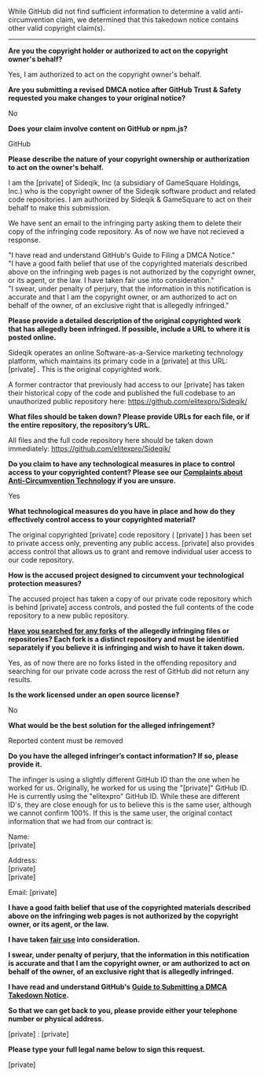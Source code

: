 While GitHub did not find sufficient information to determine a valid anti-circumvention claim, we determined that this takedown notice contains other valid copyright claim(s).

---

**Are you the copyright holder or authorized to act on the copyright owner's behalf?**

Yes, I am authorized to act on the copyright owner's behalf.

**Are you submitting a revised DMCA notice after GitHub Trust & Safety requested you make changes to your original notice?**

No

**Does your claim involve content on GitHub or npm.js?**

GitHub

**Please describe the nature of your copyright ownership or authorization to act on the owner's behalf.**

I am the [private] of Sideqik, Inc (a subsidiary of GameSquare Holdings, Inc.) who is the copyright owner of the Sideqik software product and related code repositories. I am authorized by Sideqik & GameSquare to act on their behalf to make this submission.

We have sent an email to the infringing party asking them to delete their copy of the infringing code repository. As of now we have not recieved a response.

"I have read and understand GitHub's Guide to Filing a DMCA Notice."  
"I have a good faith belief that use of the copyrighted materials described above on the infringing web pages is not authorized by the copyright owner, or its agent, or the law. I have taken fair use into consideration."  
"I swear, under penalty of perjury, that the information in this notification is accurate and that I am the copyright owner, or am authorized to act on behalf of the owner, of an exclusive right that is allegedly infringed."

**Please provide a detailed description of the original copyrighted work that has allegedly been infringed. If possible, include a URL to where it is posted online.**

Sideqik operates an online Software-as-a-Service marketing technology platform, which maintains its primary code in a [private] at this URL: [private] . This is the original copyrighted work.

A former contractor that previously had access to our [private] has taken their historical copy of the code and published the full codebase to an unauthorized public repository here: https://github.com/elitexpro/Sideqik/

**What files should be taken down? Please provide URLs for each file, or if the entire repository, the repository’s URL.**

All files and the full code repository here should be taken down immediately: https://github.com/elitexpro/Sideqik/

**Do you claim to have any technological measures in place to control access to your copyrighted content? Please see our <a href="https://docs.github.com/articles/guide-to-submitting-a-dmca-takedown-notice#complaints-about-anti-circumvention-technology">Complaints about Anti-Circumvention Technology</a> if you are unsure.**

Yes

**What technological measures do you have in place and how do they effectively control access to your copyrighted material?**

The original copyrighted [private] code repository ( [private] ) has been set to private access only, preventing any public access. [private] also provides access control that allows us to grant and remove individual user access to our code repository.

**How is the accused project designed to circumvent your technological protection measures?**

The accused project has taken a copy of our private code repository which is behind [private] access controls, and posted the full contents of the code repository to a new public repository.

**<a href="https://docs.github.com/articles/dmca-takedown-policy#b-what-about-forks-or-whats-a-fork">Have you searched for any forks</a> of the allegedly infringing files or repositories? Each fork is a distinct repository and must be identified separately if you believe it is infringing and wish to have it taken down.**

Yes, as of now there are no forks listed in the offending repository and searching for our private code across the rest of GitHub did not return any results.

**Is the work licensed under an open source license?**

No

**What would be the best solution for the alleged infringement?**

Reported content must be removed

**Do you have the alleged infringer’s contact information? If so, please provide it.**

The infinger is using a slightly different GitHub ID than the one when he worked for us. Originally, he worked for us using the "[private]" GitHub ID. He is currently using the "elitexpro" GitHub ID. While these are different ID's, they are close enough for us to believe this is the same user, although we cannot confirm 100%. If this is the same user, the original contact information that we had from our contract is:

Name:  
[private]

Address:  
[private]  
[private]  

Email:
[private]  

**I have a good faith belief that use of the copyrighted materials described above on the infringing web pages is not authorized by the copyright owner, or its agent, or the law.**

**I have taken <a href="https://www.lumendatabase.org/topics/22">fair use</a> into consideration.**

**I swear, under penalty of perjury, that the information in this notification is accurate and that I am the copyright owner, or am authorized to act on behalf of the owner, of an exclusive right that is allegedly infringed.**

**I have read and understand GitHub's <a href="https://docs.github.com/articles/guide-to-submitting-a-dmca-takedown-notice/">Guide to Submitting a DMCA Takedown Notice</a>.**

**So that we can get back to you, please provide either your telephone number or physical address.**

[private] : [private]  

**Please type your full legal name below to sign this request.**

[private]
